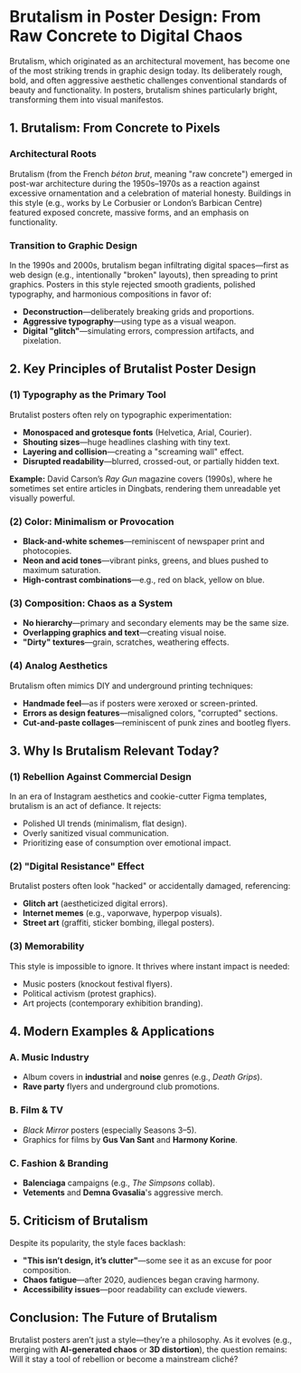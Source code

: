# **Brutalism in Poster Design: From Raw Concrete to Digital Chaos**  

Brutalism, which originated as an architectural movement, has become one of the most striking trends in graphic design today. Its deliberately rough, bold, and often aggressive aesthetic challenges conventional standards of beauty and functionality. In posters, brutalism shines particularly bright, transforming them into visual manifestos.  

## **1. Brutalism: From Concrete to Pixels**  
### **Architectural Roots**  
Brutalism (from the French *béton brut*, meaning "raw concrete") emerged in post-war architecture during the 1950s–1970s as a reaction against excessive ornamentation and a celebration of material honesty. Buildings in this style (e.g., works by Le Corbusier or London’s Barbican Centre) featured exposed concrete, massive forms, and an emphasis on functionality.  

### **Transition to Graphic Design**  
In the 1990s and 2000s, brutalism began infiltrating digital spaces—first as web design (e.g., intentionally "broken" layouts), then spreading to print graphics. Posters in this style rejected smooth gradients, polished typography, and harmonious compositions in favor of:  
- **Deconstruction**—deliberately breaking grids and proportions.  
- **Aggressive typography**—using type as a visual weapon.  
- **Digital "glitch"**—simulating errors, compression artifacts, and pixelation.  

## **2. Key Principles of Brutalist Poster Design**  
### **(1) Typography as the Primary Tool**  
Brutalist posters often rely on typographic experimentation:  
- **Monospaced and grotesque fonts** (Helvetica, Arial, Courier).  
- **Shouting sizes**—huge headlines clashing with tiny text.  
- **Layering and collision**—creating a "screaming wall" effect.  
- **Disrupted readability**—blurred, crossed-out, or partially hidden text.  

**Example:** David Carson’s *Ray Gun* magazine covers (1990s), where he sometimes set entire articles in Dingbats, rendering them unreadable yet visually powerful.  

### **(2) Color: Minimalism or Provocation**  
- **Black-and-white schemes**—reminiscent of newspaper print and photocopies.  
- **Neon and acid tones**—vibrant pinks, greens, and blues pushed to maximum saturation.  
- **High-contrast combinations**—e.g., red on black, yellow on blue.  

### **(3) Composition: Chaos as a System**  
- **No hierarchy**—primary and secondary elements may be the same size.  
- **Overlapping graphics and text**—creating visual noise.  
- **"Dirty" textures**—grain, scratches, weathering effects.  

### **(4) Analog Aesthetics**  
Brutalism often mimics DIY and underground printing techniques:  
- **Handmade feel**—as if posters were xeroxed or screen-printed.  
- **Errors as design features**—misaligned colors, "corrupted" sections.  
- **Cut-and-paste collages**—reminiscent of punk zines and bootleg flyers.  

## **3. Why Is Brutalism Relevant Today?**  
### **(1) Rebellion Against Commercial Design**  
In an era of Instagram aesthetics and cookie-cutter Figma templates, brutalism is an act of defiance. It rejects:  
- Polished UI trends (minimalism, flat design).  
- Overly sanitized visual communication.  
- Prioritizing ease of consumption over emotional impact.  

### **(2) "Digital Resistance" Effect**  
Brutalist posters often look "hacked" or accidentally damaged, referencing:  
- **Glitch art** (aestheticized digital errors).  
- **Internet memes** (e.g., vaporwave, hyperpop visuals).  
- **Street art** (graffiti, sticker bombing, illegal posters).  

### **(3) Memorability**  
This style is impossible to ignore. It thrives where instant impact is needed:  
- Music posters (knockout festival flyers).  
- Political activism (protest graphics).  
- Art projects (contemporary exhibition branding).  

## **4. Modern Examples & Applications**  
### **A. Music Industry**  
- Album covers in **industrial** and **noise** genres (e.g., *Death Grips*).  
- **Rave party** flyers and underground club promotions.  

### **B. Film & TV**  
- *Black Mirror* posters (especially Seasons 3–5).  
- Graphics for films by **Gus Van Sant** and **Harmony Korine**.  

### **C. Fashion & Branding**  
- **Balenciaga** campaigns (e.g., *The Simpsons* collab).  
- **Vetements** and **Demna Gvasalia**'s aggressive merch.  

## **5. Criticism of Brutalism**  
Despite its popularity, the style faces backlash:  
- **"This isn’t design, it’s clutter"**—some see it as an excuse for poor composition.  
- **Chaos fatigue**—after 2020, audiences began craving harmony.  
- **Accessibility issues**—poor readability can exclude viewers.  

## **Conclusion: The Future of Brutalism**  
Brutalist posters aren’t just a style—they’re a philosophy. As it evolves (e.g., merging with **AI-generated chaos** or **3D distortion**), the question remains: Will it stay a tool of rebellion or become a mainstream cliché?  
